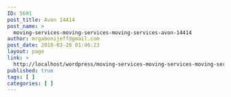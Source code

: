 ```yaml
---
ID: 5691
post_title: Avon 14414
post_name: >
  moving-services-moving-services-moving-services-avon-14414
author: mrgabonijeff@gmail.com
post_date: 2018-03-28 01:46:23
layout: page
link: >
  http://localhost/wordpress/moving-services-moving-services-moving-services-avon-14414/
published: true
tags: [ ]
categories: [ ]
---
```

